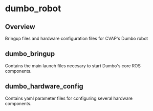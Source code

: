 dumbo_robot
===========

Overview
---------------------------------------------
Bringup files and hardware configuration files for CVAP's Dumbo robot


dumbo_bringup
---------------------------------------------

Contains the main launch files necesary to start Dumbo's core ROS components.


dumbo_hardware_config
---------------------------------------------

Contains yaml parameter files for configuring several hardware components.
